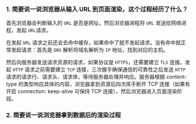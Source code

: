### 1. 简要说一说浏览器从输入 URL 到页面渲染，这个过程经历了什么？

首先浏览器会判断输入的 `URL` 是否是网址，然后浏览器进程将 `URL` 发送给网络进程，发起 `URL`请求。

在发起 `URL` 请求之前还会去命中缓存，如果命中了就不发起请求。没有命中就正常发起请求：首先是 `DNS` 解析将域名解析为 `IP` 地址，找到对应的主机。

然后向服务器发送请求资源的请求，如果协议是 `HTTPS`，还需要建立 `TLS` 连接。发起 `HTTP` 请求之前需要建立 `TCP` 连接，三次握手确保通信的可靠性之后发送 `HTTP` 请求的请求行、请求头、请求体，等待服务器处理并响应。服务器根据 content-type 的类型响应具体的内容，浏览器拿到资源后四次挥手断开 TCP 连接（如果有开启 connection: keep-alive 可保持 TCP 连接），然后浏览器进入页面渲染阶段。

### 2. 简要说一说浏览器拿到数据后的渲染过程

